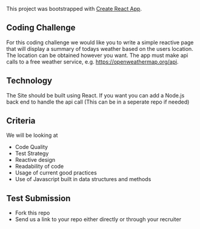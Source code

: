 This project was bootstrapped with [Create React App](https://github.com/facebook/create-react-app).

## Coding Challenge

For this coding challenge we would like you to write a simple reactive page that will display a summary of todays weather based on the users location. The location can be obtained however you want. The app must make api calls to a free weather service, e.g. https://openweathermap.org/api.

## Technology

The Site should be built using React. If you want you can add a Node.js back end to handle the api call (This can be in a seperate repo if needed)

## Criteria

We will be looking at
* Code Quality
* Test Strategy
* Reactive design
* Readability of code
* Usage of current good practices
* Use of Javascript built in data structures and methods

## Test Submission

* Fork this repo
* Send us a link to your repo either directly or through your recruiter


